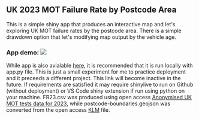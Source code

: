 ## UK 2023 MOT Failure Rate by Postcode Area
This is a simple shiny app that produces an interactive map and let's exploring UK MOT failure rates by the postcode area. There is a simple drawdown option that let's modifying map output by the vehicle age.

### App demo: ![](https://github.com/ASemeyutin/MOT_FRate_2023/blob/main/app_demo.gif)
While app is also avialable [here](https://asemeyutin.shinyapps.io/motfr2023/), it is recommended that it is run locally with app.py file. This is just a small experiment for me to practice deployment and it preceeds a different project. This link will become inactive in the future. If requirements are satisfied it may require shinylive to run on Github (without deployment) or VS Code shiny extension if run using python on your machine. FR23.csv was produced using open access [Anonymised UK MOT tests data for 2023](https://www.data.gov.uk/dataset/e3939ef8-30c7-4ca8-9c7c-ad9475cc9b2f/anonymised-mot-tests-and-results), while postcode-boundaries.geojson was converted from the open access [KLM](https://www.freemaptools.com/uk-postcode-map.htm) file.
